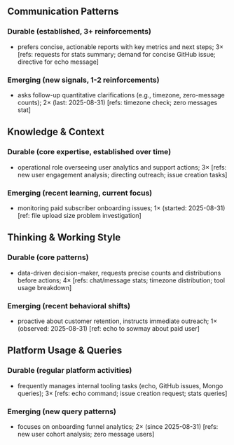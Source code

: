 ## Communication Patterns
### Durable (established, 3+ reinforcements)
- prefers concise, actionable reports with key metrics and next steps; 3× [refs: requests for stats summary; demand for concise GitHub issue; directive for echo message]

### Emerging (new signals, 1-2 reinforcements)
- asks follow-up quantitative clarifications (e.g., timezone, zero-message counts); 2× (last: 2025-08-31) [refs: timezone check; zero messages stat]

## Knowledge & Context
### Durable (core expertise, established over time)
- operational role overseeing user analytics and support actions; 3× [refs: new user engagement analysis; directing outreach; issue creation tasks]

### Emerging (recent learning, current focus)
- monitoring paid subscriber onboarding issues; 1× (started: 2025-08-31) [ref: file upload size problem investigation]

## Thinking & Working Style
### Durable (core patterns)
- data-driven decision-maker, requests precise counts and distributions before actions; 4× [refs: chat/message stats; timezone distribution; tool usage breakdown]

### Emerging (recent behavioral shifts)
- proactive about customer retention, instructs immediate outreach; 1× (observed: 2025-08-31) [ref: echo to sowmay about paid user]

## Platform Usage & Queries
### Durable (regular platform activities)
- frequently manages internal tooling tasks (echo, GitHub issues, Mongo queries); 3× [refs: echo command; issue creation request; stats queries]

### Emerging (new query patterns)
- focuses on onboarding funnel analytics; 2× (since 2025-08-31) [refs: new user cohort analysis; zero message users]
